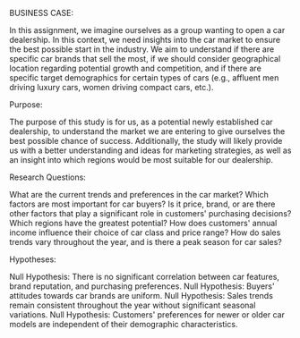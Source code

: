 BUSINESS CASE:

In this assignment, we imagine ourselves as a group wanting to open a car dealership. In this context, we need insights into the car market to ensure the best possible start in the industry. We aim to understand if there are specific car brands that sell the most, if we should consider geographical location regarding potential growth and competition, and if there are specific target demographics for certain types of cars (e.g., affluent men driving luxury cars, women driving compact cars, etc.).

Purpose:

The purpose of this study is for us, as a potential newly established car dealership, to understand the market we are entering to give ourselves the best possible chance of success. Additionally, the study will likely provide us with a better understanding and ideas for marketing strategies, as well as an insight into which regions would be most suitable for our dealership.

Research Questions:

What are the current trends and preferences in the car market?
Which factors are most important for car buyers? Is it price, brand, or are there other factors that play a significant role in customers' purchasing decisions?
Which regions have the greatest potential?
How does customers' annual income influence their choice of car class and price range?
How do sales trends vary throughout the year, and is there a peak season for car sales?

Hypotheses:

Null Hypothesis: There is no significant correlation between car features, brand reputation, and purchasing preferences.
Null Hypothesis: Buyers' attitudes towards car brands are uniform.
Null Hypothesis: Sales trends remain consistent throughout the year without significant seasonal variations.
Null Hypothesis: Customers' preferences for newer or older car models are independent of their demographic characteristics.
